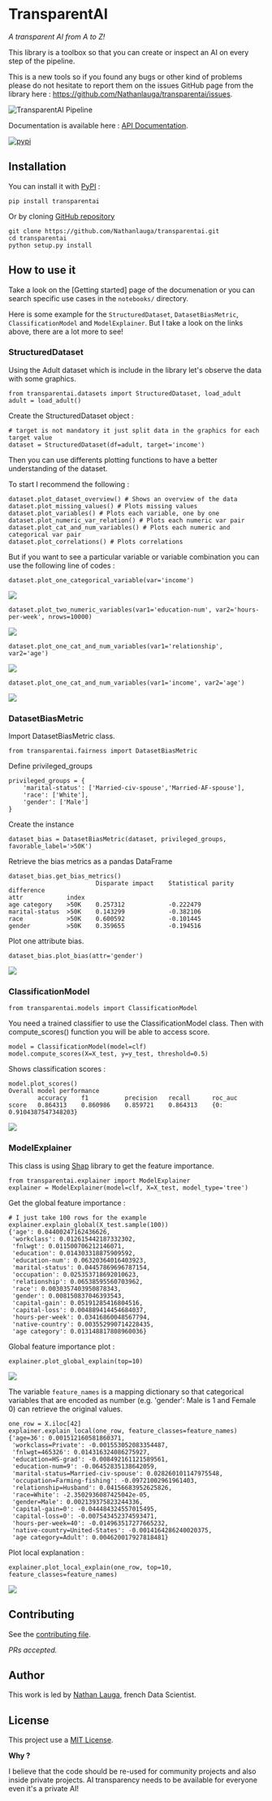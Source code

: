 # TransparentAI
*A transparent AI from A to Z!*

This library is a toolbox so that you can create or inspect an AI on every step of the pipeline.

This is a new tools so if you found any bugs or other kind of problems please do not hesitate to report them on the
issues GitHub page from the library here : https://github.com/Nathanlauga/transparentai/issues.

![TransparentAI Pipeline](images/transparentai_pipeline.png)

Documentation is available here : [API Documentation](https://transparentai.readthedocs.io/en/latest/).

<div align="left">
  <!-- PyPI -->
  <a href="https://pypi.org/project/transparentai">
    <img src="https://img.shields.io/pypi/v/transparentai.svg?style=for-the-badge" alt="pypi" />
  </a>
</div>

## Installation

You can install it with [PyPI](https://pypi.org/project/transparentai/) :
```
pip install transparentai
```

Or by cloning [GitHub repository](https://github.com/Nathanlauga/transparentai/)

```
git clone https://github.com/Nathanlauga/transparentai.git
cd transparentai
python setup.py install
```

## How to use it

Take a look on the [Getting started] page of the documenation or you can search specific use cases 
in the `notebooks/` directory.

Here is some example for the `StructuredDataset`, `DatasetBiasMetric`, `ClassificationModel` 
and `ModelExplainer`. But I take a look on the links above, there are a lot more to see!

### StructuredDataset

Using the Adult dataset which is include in the library let's observe
the data with some graphics.

```
from transparentai.datasets import StructuredDataset, load_adult
adult = load_adult()
```

Create the StructuredDataset object :

```
# target is not mandatory it just split data in the graphics for each target value
dataset = StructuredDataset(df=adult, target='income')
```

Then you can use differents plotting functions to have a better
understanding of the dataset.

To start I recommend the following :

```
dataset.plot_dataset_overview() # Shows an overview of the data
dataset.plot_missing_values() # Plots missing values
dataset.plot_variables() # Plots each variable, one by one
dataset.plot_numeric_var_relation() # Plots each numeric var pair
dataset.plot_cat_and_num_variables() # Plots each numeric and categorical var pair
dataset.plot_correlations() # Plots correlations
```

But if you want to see a particular variable or variable combination
you can use the following line of codes :

```
dataset.plot_one_categorical_variable(var='income')
```
![](docs/images/income_variable_plot.png)

```
dataset.plot_two_numeric_variables(var1='education-num', var2='hours-per-week', nrows=10000)
```

![](docs/images/education-num_hours-per-week_variable_jointplot.png)

```
dataset.plot_one_cat_and_num_variables(var1='relationship', var2='age')
```

![](docs/images/relationship_age_variable_boxplot.png)

```
dataset.plot_one_cat_and_num_variables(var1='income', var2='age')
```

![](docs/images/income_age_variable_boxplot.png)


### DatasetBiasMetric

Import DatasetBiasMetric class.

```
from transparentai.fairness import DatasetBiasMetric
```

Define privileged_groups

```
privileged_groups = {
    'marital-status': ['Married-civ-spouse','Married-AF-spouse'],
    'race': ['White'],
    'gender': ['Male']
}
```

Create the instance

```
dataset_bias = DatasetBiasMetric(dataset, privileged_groups, favorable_label='>50K')
```

Retrieve the bias metrics as a pandas DataFrame

```
dataset_bias.get_bias_metrics()
 		                Disparate impact 	Statistical parity difference
attr 	        index 		
age category 	>50K 	0.257312 	        -0.222479
marital-status 	>50K 	0.143299 	        -0.382106
race 	        >50K 	0.600592 	        -0.101445
gender 	        >50K 	0.359655 	        -0.194516
```

Plot one attribute bias.

```
dataset_bias.plot_bias(attr='gender')
```

![](docs/images/dataset_bias_metrics_plot.png)

### ClassificationModel

```
from transparentai.models import ClassificationModel
```

You need a trained classifier to use the ClassificationModel class.
Then with compute_scores() function you will be able to access score.

```
model = ClassificationModel(model=clf)
model.compute_scores(X=X_test, y=y_test, threshold=0.5)
```

Shows classification scores :

```
model.plot_scores()
Overall model performance
	    accuracy 	f1 	        precision 	recall 	    roc_auc
score 	0.864313 	0.860986 	0.859721 	0.864313 	{0: 0.9104387547348203}
```

![](docs/images/classification_scores_plot.png)

### ModelExplainer

This class is using [Shap](https://github.com/slundberg/shap/) library to get the feature importance.

```
from transparentai.explainer import ModelExplainer
explainer = ModelExplainer(model=clf, X=X_test, model_type='tree')
```

Get the global feature importance : 

```
# I just take 100 rows for the example
explainer.explain_global(X_test.sample(100))
{'age': 0.04400247162436626,
 'workclass': 0.012615442187332302,
 'fnlwgt': 0.011500706212146071,
 'education': 0.014303318875909592,
 'education-num': 0.06320364016403923,
 'marital-status': 0.04457869696787154,
 'occupation': 0.025353718692010623,
 'relationship': 0.06538595560703962,
 'race': 0.0030357403950878343,
 'gender': 0.008150837046393543,
 'capital-gain': 0.05191285416804516,
 'capital-loss': 0.004889414454684037,
 'hours-per-week': 0.03416860048567794,
 'native-country': 0.003552990714228435,
 'age category': 0.013148817808960036}
```

Global feature importance plot :

```
explainer.plot_global_explain(top=10)
```

![](docs/images/global_feature_influence_plot.png)

The variable `feature_names` is a mapping dictionary so that categorical
variables that are encoded as number (e.g. 'gender': Male is 1 and Female 0)
can retrieve the original values.

```
one_row = X.iloc[42]
explainer.explain_local(one_row, feature_classes=feature_names)
{'age=36': 0.001512160581860371,
 'workclass=Private': -0.001553052083354487,
 'fnlwgt=465326': 0.014316324086275927,
 'education=HS-grad': -0.008492161121589561,
 'education-num=9': -0.06452835138642059,
 'marital-status=Married-civ-spouse': 0.028260101147975548,
 'occupation=Farming-fishing': -0.09721002961961403,
 'relationship=Husband': 0.04156683952625826,
 'race=White': -2.3502936087425042e-05,
 'gender=Male': 0.002139375823244336,
 'capital-gain=0': -0.044484324557015495,
 'capital-loss=0': -0.007543452374593471,
 'hours-per-week=40': -0.014963517277665232,
 'native-country=United-States': -0.0014164286240020375,
 'age category=Adult': 0.004620017927818481}
```

Plot local explanation :
```
explainer.plot_local_explain(one_row, top=10, feature_classes=feature_names)
```

![](docs/images/local_feature_influence_plot.png)

## Contributing

See the [contributing file](CONTRIBUTING.md).

*PRs accepted.*

## Author

This work is led by [Nathan Lauga](https://github.com/nathanlauga/), french Data Scientist.

## License

This project use a [MIT License](LICENSE).

**Why ?**

I believe that the code should be re-used for community projects and also inside private projects. 
AI transparency needs to be available for everyone even it's a private AI! 